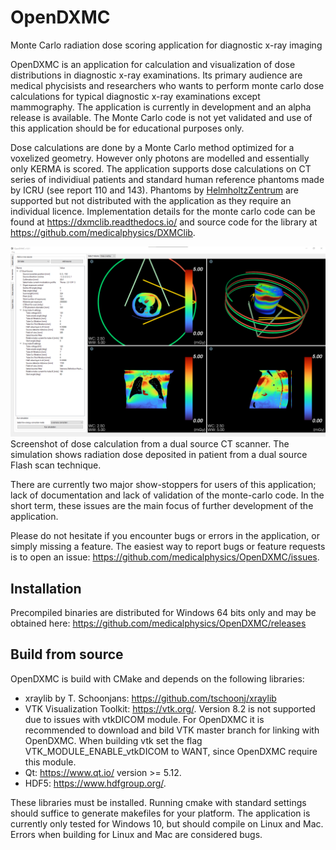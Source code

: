 # OpenDXMC
Monte Carlo radiation dose scoring application for diagnostic x-ray imaging

OpenDXMC is an application for calculation and visualization of dose distributions in diagnostic x-ray examinations. Its primary audience are medical phycisists and researchers who wants to perform monte carlo dose calculations for typical diagnostic x-ray examinations except mammography. The application is currently in development and an alpha release is available. The Monte Carlo code is not yet validated and use of this application should be for educational purposes only.

Dose calculations are done by a Monte Carlo method optimized for a voxelized geometry. However only photons are modelled and essentially only KERMA is scored. The application supports dose calculations on CT series of individiual patients and standard human reference phantoms made by ICRU (see report 110 and 143). Phantoms by [HelmholtzZentrum](https://www.helmholtz-muenchen.de/en/irm/service/virtual-human-download-portal/virtual-human-phantoms-registration/index.html) are supported but not distributed with the application as they require an individual licence. Implementation details for the monte carlo code can be found at https://dxmclib.readthedocs.io/ and source code for the library at https://github.com/medicalphysics/DXMClib.    

![Dose calculation of dual source Flash scan](docs/screenshot/dethorax.png?raw=true)
Screenshot of dose calculation from a dual source CT scanner. The simulation shows radiation dose deposited in patient from a dual source Flash scan technique.

There are currently two major show-stoppers for users of this application; lack of documentation and lack of validation of the monte-carlo code. In the short term, these issues are the main focus of further development of the application.

Please do not hesitate if you encounter bugs or errors in the application, or simply missing a feature. The easiest way to report bugs or feature requests is to open an issue: https://github.com/medicalphysics/OpenDXMC/issues. 

## Installation
Precompiled binaries are distributed for Windows 64 bits only and may be obtained here: https://github.com/medicalphysics/OpenDXMC/releases

## Build from source
OpenDXMC is build with CMake and depends on the following libraries:
* xraylib by T. Schoonjans: https://github.com/tschoonj/xraylib
* VTK Visualization Toolkit: https://vtk.org/. Version 8.2 is not supported due to issues with vtkDICOM module. For OpenDXMC it is recommended to download and bild VTK master branch for linking with OpenDXMC. When building vtk set the flag VTK_MODULE_ENABLE_vtkDICOM to WANT, since OpenDXMC require this module.
* Qt: https://www.qt.io/ version >= 5.12.
* HDF5: https://www.hdfgroup.org/.

These libraries must be installed. Running cmake with standard settings should suffice to generate makefiles for your platform. The application is currently only tested for Windows 10, but should compile on Linux and Mac. Errors when building for Linux and Mac are considered bugs. 


